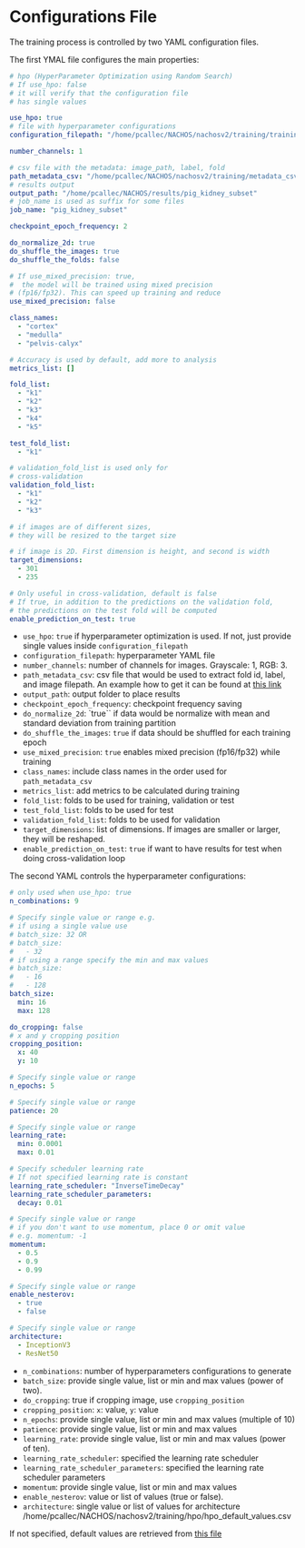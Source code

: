 # Configurations File

The training process is controlled by two YAML configuration files.

The first YMAL file configures the main properties:

```yml
# hpo (HyperParameter Optimization using Random Search)
# If use_hpo: false
# it will verify that the configuration file
# has single values

use_hpo: true
# file with hyperparameter configurations
configuration_filepath: "/home/pcallec/NACHOS/nachosv2/training/training/config_files/OCT_small/hp_single_configuration.yml"

number_channels: 1

# csv file with the metadata: image_path, label, fold
path_metadata_csv: "/home/pcallec/NACHOS/nachosv2/training/metadata_csv/pig_kidney_subset_metadata.csv"
# results output
output_path: "/home/pcallec/NACHOS/results/pig_kidney_subset"
# job_name is used as suffix for some files
job_name: "pig_kidney_subset"

checkpoint_epoch_frequency: 2

do_normalize_2d: true
do_shuffle_the_images: true
do_shuffle_the_folds: false

# If use_mixed_precision: true,
#  the model will be trained using mixed precision
# (fp16/fp32). This can speed up training and reduce
use_mixed_precision: false

class_names:
  - "cortex"
  - "medulla"
  - "pelvis-calyx"

# Accuracy is used by default, add more to analysis
metrics_list: []

fold_list:
  - "k1"
  - "k2"
  - "k3"
  - "k4"
  - "k5"

test_fold_list:
  - "k1"

# validation_fold_list is used only for 
# cross-validation
validation_fold_list:
  - "k1"
  - "k2"
  - "k3"

# if images are of different sizes,
# they will be resized to the target size

# if image is 2D. First dimension is height, and second is width
target_dimensions:
  - 301
  - 235

# Only useful in cross-validation, default is false
# If true, in addition to the predictions on the validation fold,
# the predictions on the test fold will be computed
enable_prediction_on_test: true
```

* `use_hpo`: `true` if hyperparameter optimization is used. If not, just provide single values inside `configuration_filepath`
* `configuration_filepath`: hyperparameter YAML file
* `number_channels`: number of channels for images. Grayscale: 1, RGB: 3.
* `path_metadata_csv`: csv file that would be used to extract fold id, label, and image filepath. An example how to get it can be found at [this link](https://github.com/pcallec/analyze_images/blob/main/scripts/pig_kidney_subset_get_metadata.ipynb)
* `output_path`: output folder to place results
* `checkpoint_epoch_frequency`: checkpoint frequency saving
* `do_normalize_2d`: `true`` if data would be normalize with mean and standard deviation from training partition
* `do_shuffle_the_images`: `true` if data should be shuffled for each training epoch
* `use_mixed_precision`: `true` enables mixed precision (fp16/fp32) while training
* `class_names`: include class names in the order used for `path_metadata_csv`
* `metrics_list`: add metrics to be calculated during training
* `fold_list`: folds to be used for training, validation or test
* `test_fold_list`: folds to be used for test
* `validation_fold_list`: folds to be used for validation
*  `target_dimensions`: list of dimensions. If images are smaller or larger, they will be reshaped.
* `enable_prediction_on_test`: `true` if want to have results for test when doing cross-validation loop

The second YAML controls the hyperparameter configurations:

```yml
# only used when use_hpo: true
n_combinations: 9

# Specify single value or range e.g.
# if using a single value use
# batch_size: 32 OR
# batch_size: 
#   - 32 
# if using a range specify the min and max values
# batch_size:
#   - 16
#   - 128
batch_size:
  min: 16
  max: 128

do_cropping: false
# x and y cropping position
cropping_position:
  x: 40
  y: 10

# Specify single value or range
n_epochs: 5

# Specify single value or range
patience: 20

# Specify single value or range
learning_rate:
  min: 0.0001
  max: 0.01

# Specify scheduler learning rate
# If not specified learning rate is constant
learning_rate_scheduler: "InverseTimeDecay"
learning_rate_scheduler_parameters:
  decay: 0.01

# Specify single value or range
# if you don't want to use momentum, place 0 or omit value
# e.g. momentum: -1  
momentum:
  - 0.5
  - 0.9
  - 0.99

# Specify single value or range
enable_nesterov:
  - true
  - false

# Specify single value or range
architecture:
  - InceptionV3
  - ResNet50
```

* `n_combinations`: number of hyperparameters configurations to generate
* `batch_size`: provide single value, list or min and max values (power of two).
* `do_cropping`: true if cropping image, use `cropping_position`
* `cropping_position`: `x`: value, `y`: value
* `n_epochs`: provide single value, list or min and max values (multiple of 10)
* `patience`: provide single value, list or min and max values
* `learning_rate`: provide single value, list or min and max values (power of ten).
* `learning_rate_scheduler`: specified the learning rate scheduler
* `learning_rate_scheduler_parameters`: specified the learning rate scheduler parameters
* `momentum`: provide single value, list or min and max values
* `enable_nesterov`: value or list of values (true or false).
* `architecture`: single value or list of values for architecture
/home/pcallec/NACHOS/nachosv2/training/hpo/hpo_default_values.csv

If not specified, default values are retrieved from [this file](../nachosv2/training/hpo/hpo_default_values.csv)
